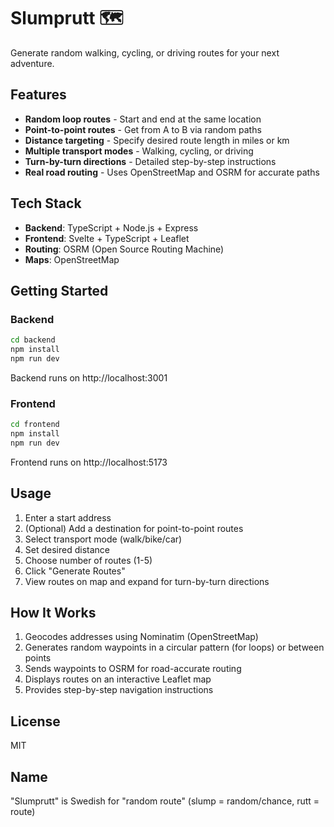 # Slumprutt 🗺️

Generate random walking, cycling, or driving routes for your next adventure.

## Features

- **Random loop routes** - Start and end at the same location
- **Point-to-point routes** - Get from A to B via random paths
- **Distance targeting** - Specify desired route length in miles or km
- **Multiple transport modes** - Walking, cycling, or driving
- **Turn-by-turn directions** - Detailed step-by-step instructions
- **Real road routing** - Uses OpenStreetMap and OSRM for accurate paths

## Tech Stack

- **Backend**: TypeScript + Node.js + Express
- **Frontend**: Svelte + TypeScript + Leaflet
- **Routing**: OSRM (Open Source Routing Machine)
- **Maps**: OpenStreetMap

## Getting Started

### Backend

```bash
cd backend
npm install
npm run dev
```

Backend runs on http://localhost:3001

### Frontend

```bash
cd frontend
npm install
npm run dev
```

Frontend runs on http://localhost:5173

## Usage

1. Enter a start address
2. (Optional) Add a destination for point-to-point routes
3. Select transport mode (walk/bike/car)
4. Set desired distance
5. Choose number of routes (1-5)
6. Click "Generate Routes"
7. View routes on map and expand for turn-by-turn directions

## How It Works

1. Geocodes addresses using Nominatim (OpenStreetMap)
2. Generates random waypoints in a circular pattern (for loops) or between points
3. Sends waypoints to OSRM for road-accurate routing
4. Displays routes on an interactive Leaflet map
5. Provides step-by-step navigation instructions

## License

MIT

## Name

"Slumprutt" is Swedish for "random route" (slump = random/chance, rutt = route)
